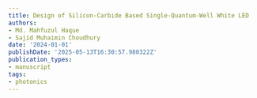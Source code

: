 ```yaml
---
title: Design of Silicon-Carbide Based Single-Quantum-Well White LED
authors:
- Md. Mahfuzul Haque
- Sajid Muhaimin Choudhury
date: '2024-01-01'
publishDate: '2025-05-13T16:30:57.980322Z'
publication_types:
- manuscript
tags:
- photonics
---
```

